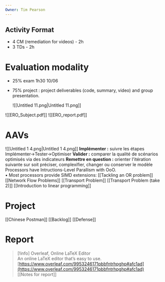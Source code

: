 ```yaml
---
Owner: Tim Pearson
---
```

## Activity Format
- 4 CM (remediation for videos) - 2h
- 3 TDs - 2h
  
# Evaluation modality
- 25% exam 1h30 10/06
- 75% project : project deliverables (code, summary, video) and group presentation.
    
    ![[Untitled 11.png|Untitled 11.png]]
    
  
![[ERO_Subject.pdf]]
![[ERO_report.pdf]]
# AAVs
![[Untitled 1 4.png|Untitled 1 4.png]]
**Implémenter :** suivre les étapes Implémenter→Tester→Optimiser
**Valider :** comparer la qualité de scénarios optimisés via des indicateurs
**Remettre en question :** orienter l'itération suivante sur soit préciser, complexifier, changer ou conserver le modèle
Processors have Intructions-Level Parallism with OoO.  
• Most processors provide SIMD extensions:
[[Tackling an OR problem]]
[[Network Flow Problems]]
[[Transport Problem]]
[[Transport Problem (take 2)]]
[[Introduction to linear programming]]
# Project
[[Chinese Postman]]
[[Backlog]]
[[Defense]]
# Report

> [!info] Overleaf, Online LaTeX Editor  
> An online LaTeX editor that’s easy to use.  
> [https://www.overleaf.com/9953246171pbbfntrhpghp#afc1ad](https://www.overleaf.com/9953246171pbbfntrhpghp#afc1ad)  
[[Notes for report]]